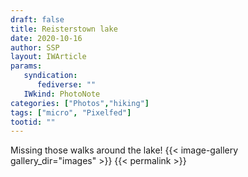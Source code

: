 ```yaml
---
draft: false
title: Reisterstown lake 
date: 2020-10-16
author: SSP
layout: IWArticle
params:
   syndication:
      fediverse: ""
   IWkind: PhotoNote
categories: ["Photos","hiking"]
tags: ["micro", "Pixelfed"] 
tootid: ""
---
```


Missing those walks around the lake!
{{< image-gallery gallery_dir="images" >}}
{{< permalink >}}
